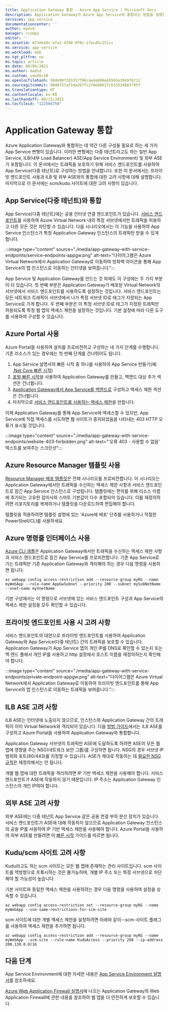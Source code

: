 ```yaml
---
title: Application Gateway 통합 - Azure App Service | Microsoft Docs
description: Application Gateway가 Azure App Service와 통합되는 방법을 설명합니다.
services: app-service
documentationcenter: ''
author: madsd
manager: ccompy
editor: ''
ms.assetid: 073eb49c-efa1-4760-9f0c-1fecd5c251cc
ms.service: app-service
ms.workload: web
ms.tgt_pltfrm: na
ms.topic: article
ms.date: 08/04/2021
ms.author: madsd
ms.custom: seodec18
ms.openlocfilehash: 50de997203357f86cae4a684eb55b5e30e97b712
ms.sourcegitcommit: 0046757af1da267fc2f0e88617c633524883795f
ms.translationtype: HT
ms.contentlocale: ko-KR
ms.lasthandoff: 08/13/2021
ms.locfileid: "122566758"
---
```

# <a name="application-gateway-integration"></a>Application Gateway 통합
Azure Application Gateway와 통합하는 데 약간 다른 구성을 필요로 하는 세 가지 App Service 변형이 있습니다. 이러한 변형에는 다중 테넌트라고도 하는 일반 App Service, ILB(내부 Load Balancer) ASE(App Service Environment) 및 외부 ASE가 포함됩니다. 이 문서에서는 트래픽을 보호하기 위해 서비스 엔드포인트를 사용하여 App Service(다중 테넌트)로 구성하는 방법을 안내합니다. 또한 이 문서에서는 프라이빗 엔드포인트 사용과 ILB 및 외부 ASE와의 통합에 대한 고려 사항에 대해 설명합니다. 마지막으로 이 문서에는 scm/kudu 사이트에 대한 고려 사항이 있습니다.

## <a name="integration-with-app-service-multi-tenant"></a>App Service(다중 테넌트)와 통합
App Service(다중 테넌트)에는 공용 인터넷 연결 엔드포인트가 있습니다. [서비스 엔드포인트](../../virtual-network/virtual-network-service-endpoints-overview.md)를 사용하여 Azure Virtual Network 내의 특정 서브넷에서만 트래픽을 허용하고 다른 모든 것은 차단할 수 있습니다. 다음 시나리오에서는 이 기능을 사용하여 App Service 인스턴스가 특정 Application Gateway 인스턴스의 트래픽만 받을 수 있게 합니다.

:::image type="content" source="./media/app-gateway-with-service-endpoints/service-endpoints-appgw.png" alt-text="다이어그램은 Azure Virtual Network에서 Application Gateway로 이동하여 방화벽 아이콘을 통해 App Service의 앱 인스턴스로 이동하는 인터넷을 보여줍니다.":::

App Service 및 Application Gateway를 만드는 것 외에도 이 구성에는 두 가지 부분이 더 있습니다. 첫 번째 부분은 Application Gateway가 배포된 Virtual Network의 서브넷에서 서비스 엔드포인트를 사용하도록 설정하는 것입니다. 서비스 엔드포인트는 모든 네트워크 트래픽이 서브넷에서 나가 특정 서브넷 ID로 태그가 지정되는 App Service로 가게 합니다. 두 번째 부분은 이 특정 서브넷 ID로 태그가 지정된 트래픽만 허용되도록 특정 웹 앱의 액세스 제한을 설정하는 것입니다. 기본 설정에 따라 다른 도구를 사용하여 구성할 수 있습니다.

## <a name="using-azure-portal"></a>Azure Portal 사용
Azure Portal을 사용하여 설치를 프로비전하고 구성하는 네 가지 단계를 수행합니다. 기존 리소스가 있는 경우에는 첫 번째 단계를 건너뛰어도 됩니다.
1. App Service 설명서의 빠른 시작 중 하나를 사용하여 App Service 만들기(예: [.Net Core 빠른 시작](../quickstart-dotnetcore.md))
2. [포털 빠른 시작](../../application-gateway/quick-create-portal.md)을 사용하여 Application Gateway를 만들고, 백엔드 대상 추가 섹션은 건너뜁니다.
3. [Application Gateway에서 App Service를 백엔드로](../../application-gateway/configure-web-app-portal.md) 구성하고 액세스 제한 섹션은 건너뜁니다.
4. 마지막으로 [서비스 엔드포인트를 사용하는 액세스 제한](../../app-service/app-service-ip-restrictions.md#set-a-service-endpoint-based-rule)을 만듭니다.

이제 Application Gateway를 통해 App Service에 액세스할 수 있지만, App Service에 직접 액세스를 시도하면 웹 사이트가 중지되었음을 나타내는 403 HTTP 오류가 표시될 것입니다.

:::image type="content" source="./media/app-gateway-with-service-endpoints/website-403-forbidden.png" alt-text="‘오류 403 - 사용할 수 없음’ 텍스트를 보여주는 스크린샷":::

## <a name="using-azure-resource-manager-template"></a>Azure Resource Manager 템플릿 사용
[Resource Manager 배포 템플릿][template-app-gateway-app-service-complete]은 전체 시나리오를 프로비전합니다. 이 시나리오는 Application Gateway에서만 트래픽을 수신하는 액세스 제한 사항과 서비스 엔드포인트로 잠긴 App Service 인스턴스로 구성됩니다. 템플릿에는 편의를 위해 리소스 이름에 추가되는 고유한 접미사와 스마트 기본값이 다수 포함되어 있습니다. 이를 재정의하려면 리포지토리를 복제하거나 템플릿을 다운로드하여 편집해야 합니다.

템플릿을 적용하려면 템플릿 설명에 있는 ‘Azure에 배포’ 단추를 사용하거나 적절한 PowerShell/CLI를 사용하세요.

## <a name="using-azure-command-line-interface"></a>Azure 명령줄 인터페이스 사용
[Azure CLI 샘플](../../app-service/scripts/cli-integrate-app-service-with-application-gateway.md)은 Application Gateway에서만 트래픽을 수신하는 액세스 제한 사항과 서비스 엔드포인트로 잠긴 App Service를 프로비전합니다. 기존 App Service로 가는 트래픽만 기존 Application Gateway와 격리해야 하는 경우 다음 명령을 사용하면 됩니다.

```azurecli-interactive
az webapp config access-restriction add --resource-group myRG --name myWebApp --rule-name AppGwSubnet --priority 200 --subnet mySubNetName --vnet-name myVnetName
```

기본 구성에서는 이 명령으로 서브넷에 있는 서비스 엔드포인트 구성과 App Service의 액세스 제한 설정을 모두 확인할 수 있습니다.

## <a name="considerations-when-using-private-endpoint"></a>프라이빗 엔드포인트 사용 시 고려 사항

서비스 엔드포인트의 대안으로 프라이빗 엔드포인트를 사용하여 Application Gateway와 App Service(다중 테넌트) 간의 트래픽을 보호할 수 있습니다. Application Gateway가 App Service 앱의 개인 IP를 DNS로 확인할 수 있는지 또는 백 엔드 풀에서 개인 IP를 사용하고 http 설정에서 호스트 이름을 재정의하는지 확인해야 합니다.

:::image type="content" source="./media/app-gateway-with-service-endpoints/private-endpoint-appgw.png" alt-text="다이어그램은 Azure Virtual Network에서 Application Gateway로 이동하여 프라이빗 엔드포인트를 통해 App Service의 앱 인스턴스로 이동하는 트래픽을 보여줍니다.":::

## <a name="considerations-for-ilb-ase"></a>ILB ASE 고려 사항
ILB ASE는 인터넷에 노출되지 않으므로, 인스턴스와 Application Gateway 간의 트래픽이 이미 Virtual Network와 격리되어 있습니다. 다음 [방법 가이드](../environment/integrate-with-application-gateway.md)에서는 ILB ASE를 구성하고 Azure Portal을 사용하여 Application Gateway와 통합합니다.

Application Gateway 서브넷의 트래픽만 ASE에 도달하도록 하려면 ASE의 모든 웹 앱에 영향을 주는 NSG(네트워크 보안 그룹)를 구성하면 됩니다. NSG의 경우 서브넷 IP 범위와 포트(80/443)를 지정할 수 있습니다. ASE가 제대로 작동하는 데 [필요한 NSG 규칙](../environment/network-info.md#network-security-groups)은 재정의해서는 안 됩니다.

개별 웹 앱에 대한 트래픽을 격리하려면 IP 기반 액세스 제한을 사용해야 합니다. 서비스 엔드포인트가 ASE에 작동하지 않기 때문입니다. IP 주소는 Application Gateway 인스턴스의 개인 IP여야 합니다.

## <a name="considerations-for-external-ase"></a>외부 ASE 고려 사항
외부 ASE에는 다중 테넌트 App Service 같은 공용 연결 부하 분산 장치가 있습니다. 서비스 엔드포인트가 ASE에 대해 작동하지 않으므로 Application Gateway 인스턴스의 공용 IP를 사용하여 IP 기반 액세스 제한을 사용해야 합니다. Azure Portal을 사용하여 외부 ASE를 만들려면 이 [빠른 시작](../environment/create-external-ase.md) 가이드를 따르면 됩니다.

[template-app-gateway-app-service-complete]: https://github.com/Azure/azure-quickstart-templates/tree/master/quickstarts/microsoft.web/web-app-with-app-gateway-v2/ "전체 시나리오에 대한 Azure Resource Manager 템플릿"

## <a name="considerations-for-kuduscm-site"></a>Kudu/scm 사이트 고려 사항
Kudu라고도 하는 scm 사이트는 모든 웹 앱에 존재하는 관리 사이트입니다. scm 사이트를 역방향으로 프록시하는 것은 불가능하며, 개별 IP 주소 또는 특정 서브넷으로 차단해야 할 가능성이 높습니다.

기본 사이트와 동일한 액세스 제한을 사용하려는 경우 다음 명령을 사용하여 설정을 상속할 수 있습니다.

```azurecli-interactive
az webapp config access-restriction set --resource-group myRG --name myWebApp --use-same-restrictions-for-scm-site
```

scm 사이트에 대한 개별 액세스 제한을 설정하려면 아래와 같이--scm-사이트 플래그를 사용하여 액세스 제한을 추가하면 됩니다.

```azurecli-interactive
az webapp config access-restriction add --resource-group myRG --name myWebApp --scm-site --rule-name KudoAccess --priority 200 --ip-address 208.130.0.0/16
```

## <a name="next-steps"></a>다음 단계
App Service Environment에 대한 자세한 내용은 [App Service Environment 설명서](/azure/app-service/environment)를 참조하세요.

[Azure Web Application Firewall 설명서](../../web-application-firewall/ag/ag-overview.md)에 나오는 Application Gateway의 Web Application Firewall에 관한 내용을 참조하여 웹 앱을 더 안전하게 보호할 수 있습니다.
